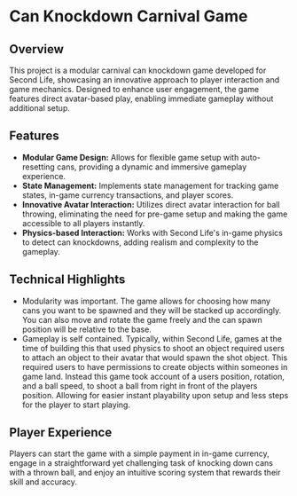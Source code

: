 # Can Knockdown Carnival Game

## Overview
This project is a modular carnival can knockdown game developed for Second Life, showcasing an innovative approach to player interaction and game mechanics. Designed to enhance user engagement, the game features direct avatar-based play, enabling immediate gameplay without additional setup.

## Features
- **Modular Game Design:** Allows for flexible game setup with auto-resetting cans, providing a dynamic and immersive gameplay experience.
- **State Management:** Implements state management for tracking game states, in-game currency transactions, and player scores.
- **Innovative Avatar Interaction:** Utilizes direct avatar interaction for ball throwing, eliminating the need for pre-game setup and making the game accessible to all players instantly.
- **Physics-based Interaction:** Works with Second Life's in-game physics to detect can knockdowns, adding realism and complexity to the gameplay.

## Technical Highlights
- Modularity was important. The game allows for choosing how many cans you want to be spawned and they will be stacked up accordingly. You can also move and rotate the game freely and the can spawn position will be relative to the base.
- Gameplay is self contained. Typically, within Second Life, games at the time of building this that used physics to shoot an object required users to attach an object to their avatar that would spawn the shot object. This required users to have permissions to create objects within someones in game land. Instead this game took account of a users position, rotation, and a ball speed, to shoot a ball from right in front of the players position. Allowing for easier instant playability upon setup and less steps for the player to start playing.

## Player Experience
Players can start the game with a simple payment in in-game currency, engage in a straightforward yet challenging task of knocking down cans with a thrown ball, and enjoy an intuitive scoring system that rewards their skill and accuracy.
